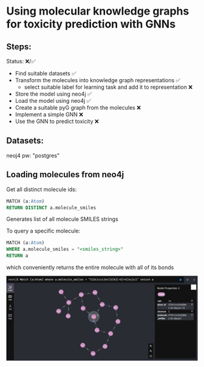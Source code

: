 # Using molecular knowledge graphs for toxicity prediction with GNNs

## Steps:
Status: ❌/✅ 

- Find suitable datasets ✅
- Transform the molecules into knowledge graph representations ✅
  - select suitable label for learning task and add it to representation ❌
- Store the model using neo4j ✅
- Load the model using neo4j ✅
- Create a suitable pyG graph from the molecules ❌
- Implement a simple GNN ❌
- Use the GNN to predict toxicity ❌


## Datasets:



neoj4 pw: "postgres"



## Loading molecules from neo4j

Get all distinct molecule ids: 

```sql
MATCH (a:Atom) 
RETURN DISTINCT a.molecule_smiles 
```

Generates list of all molecule SMILES strings

To query a specific molecule:

```sql
MATCH (a:Atom) 
WHERE a.molecule_smiles = "<smiles_string>" 
RETURN a
```
which conveniently returns the entire molecule with all of its bonds

![](images/neo4j_query_molecule.jpg)